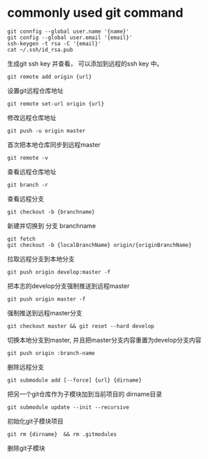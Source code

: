 
# commonly used git command
	git connfig --global user.name '{name}'
	git config --global user.email '{email}'
	ssh-keygen -t rsa -C '{email}'
	cat ~/.ssh/id_rsa.pub

生成git ssh key 并查看， 可以添加到远程的ssh key 中。

	git remote add origin {url}  
设置git远程仓库地址

	git remote set-url origin {url} 
修改远程仓库地址

	git push -u origin master 
首次把本地仓库同步到远程master

	git remote -v 
查看远程仓库地址

	git branch -r
查看远程分支

	git checkout -b {branchname} 
新建并切换到 分支 branchname

	git fetch
	git checkout -b {localBranchName} origin/{originBranchName}
拉取远程分支到本地分支

	git push origin develop:master -f 
把本志的develop分支强制推送到远程master

	git push origin master -f 
强制推送到远程master分支

	git checkout master && git reset --hard develop 
切换本地分支到master, 并且把master分支内容重置为develop分支内容
 
	git push origin :branch-name 
删除远程分支 

	git submodule add [--force] {url} {dirname} 
把另一个git仓库作为子模块加到当前项目的 dirname目录 

	git submodule update --init --recursive
初始化git子模块项目

	git rm {dirname}  && rm .gitmodules
删除git子模块

